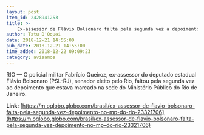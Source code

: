 ```yaml
---
layout: post
item_id: 2428941253
title: >-
    Ex-assessor de Flávio Bolsonaro falta pela segunda vez a depoimento no MP do Rio
author: Tatu D'Oquei
date: 2018-12-21 14:55:00
pub_date: 2018-12-21 14:55:00
time_added: 2018-12-22 09:09:23
category: avisamos
---
```


RIO — O policial militar Fabrício Queiroz, ex-assessor do deputado estadual Flávio Bolsonaro (PSL-RJ), senador eleito pelo Rio, faltou pela segunda vez ao depoimento que estava marcado na sede do Ministério Público do Rio de Janeiro.

**Link:** [https://m.oglobo.globo.com/brasil/ex-assessor-de-flavio-bolsonaro-falta-pela-segunda-vez-depoimento-no-mp-do-rio-23321706](https://m.oglobo.globo.com/brasil/ex-assessor-de-flavio-bolsonaro-falta-pela-segunda-vez-depoimento-no-mp-do-rio-23321706)

